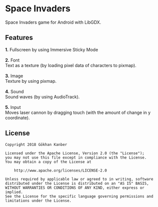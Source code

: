 # Space Invaders

Space Invaders game for Android with LibGDX.

## Features

**1.** Fullscreen by using Immersive Sticky Mode
<br /><br />
**2.** Font
<br />
Text as a texture (by loading pixel data of characters to pixmap).
<br /><br />
**3.** Image
<br />
Texture by using pixmap.
<br /><br />
**4.** Sound
<br />
Sound waves (by using AudioTrack).
<br /><br />
**5.** Input
<br />
Moves laser cannon by dragging touch (with the amount of change in y coordinate).

## License

    Copyright 2018 Gökhan Kanber
    
    Licensed under the Apache License, Version 2.0 (the "License");
    you may not use this file except in compliance with the License.
    You may obtain a copy of the License at

        http://www.apache.org/licenses/LICENSE-2.0

    Unless required by applicable law or agreed to in writing, software
    distributed under the License is distributed on an "AS IS" BASIS,
    WITHOUT WARRANTIES OR CONDITIONS OF ANY KIND, either express or implied.
    See the License for the specific language governing permissions and
    limitations under the License.
